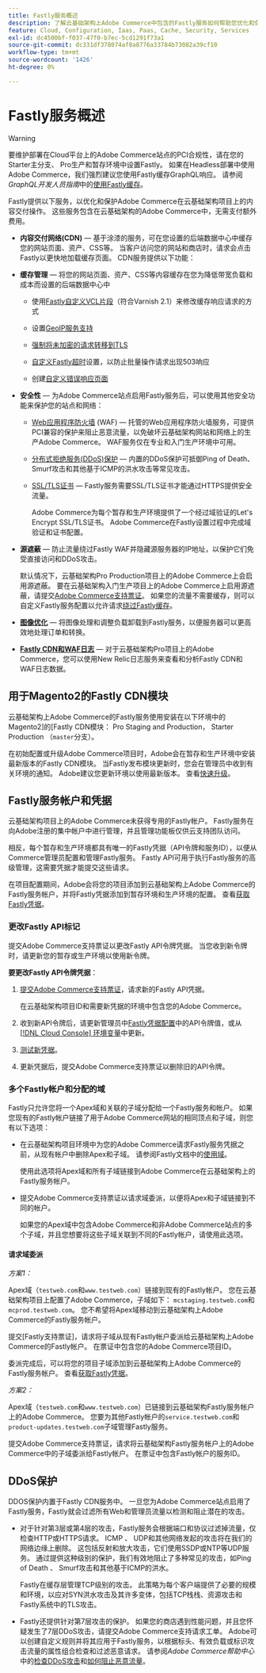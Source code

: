 ```yaml
---
title: Fastly服务概述
description: 了解云基础架构上Adobe Commerce中包含的Fastly服务如何帮助您优化和保护Adobe Commerce站点的内容交付操作。
feature: Cloud, Configuration, Iaas, Paas, Cache, Security, Services
exl-id: dc4500bf-f037-47f0-b7ec-5cd1291f73a1
source-git-commit: dc331df378074af8a8776a33784b73082a39cf10
workflow-type: tm+mt
source-wordcount: '1426'
ht-degree: 0%

---
```


# Fastly服务概述

>[!WARNING]
>
>要维护部署在Cloud平台上的Adobe Commerce站点的PCI合规性，请在您的Starter主分支、 Pro生产和暂存环境中设置Fastly。 如果在Headless部署中使用Adobe Commerce，我们强烈建议您使用Fastly缓存GraphQL响应。 请参阅&#x200B;*GraphQL开发人员指南*&#x200B;中的[使用Fastly缓存](https://developer.adobe.com/commerce/webapi/graphql/usage/caching/#caching-with-fastly)。

Fastly提供以下服务，以优化和保护Adobe Commerce在云基础架构项目上的内容交付操作。 这些服务包含在云基础架构的Adobe Commerce中，无需支付额外费用。

- **内容交付网络(CDN)** — 基于涂漆的服务，可在您设置的后端数据中心中缓存您的网站页面、资产、CSS等。 当客户访问您的网站和商店时，请求会点击Fastly以更快地加载缓存页面。 CDN服务提供以下功能：

- **缓存管理** — 将您的网站页面、资产、CSS等内容缓存在您为降低带宽负载和成本而设置的后端数据中心中

   - 使用[Fastly自定义VCL片段](fastly-vcl-custom-snippets.md)（符合Varnish 2.1）来修改缓存响应请求的方式

   - 设置[GeoIP服务支持](fastly-custom-cache-configuration.md#configure-geoip-handling)

   - [强制将未加密的请求转移到TLS](fastly-custom-cache-configuration.md#force-tls)

   - [自定义Fastly超时](fastly-custom-cache-configuration.md#extend-fastly-timeout)设置，以防止批量操作请求出现503响应

   - 创建[自定义错误响应页面](fastly-custom-response.md)

- **安全性** — 为Adobe Commerce站点启用Fastly服务后，可以使用其他安全功能来保护您的站点和网络：

   - [Web应用程序防火墙](fastly-waf-service.md) (WAF) — 托管的Web应用程序防火墙服务，可提供PCI兼容的保护来阻止恶意流量，以免破坏云基础架构网站和网络上的生产Adobe Commerce。 WAF服务仅在专业和入门生产环境中可用。

   - [分布式拒绝服务(DDoS)保护](#ddos-protection) — 内置的DDoS保护可抵御Ping of Death、Smurf攻击和其他基于ICMP的洪水攻击等常见攻击。

   - [SSL/TLS证书](fastly-configuration.md#provision-ssltls-certificates) — Fastly服务需要SSL/TLS证书才能通过HTTPS提供安全流量。

     Adobe Commerce为每个暂存和生产环境提供了一个经过域验证的Let&#39;s Encrypt SSL/TLS证书。 Adobe Commerce在Fastly设置过程中完成域验证和证书配置。

- **源遮蔽** — 防止流量绕过Fastly WAF并隐藏源服务器的IP地址，以保护它们免受直接访问和DDoS攻击。

  默认情况下，云基础架构Pro Production项目上的Adobe Commerce上会启用源遮蔽。 要在云基础架构入门生产项目上的Adobe Commerce上启用源遮蔽，请提交[Adobe Commerce支持票证](https://experienceleague.adobe.com/docs/commerce-knowledge-base/kb/help-center-guide/magento-help-center-user-guide.html#submit-ticket)。 如果您的流量不需要缓存，则可以自定义Fastly服务配置以允许请求[绕过Fastly缓存](fastly-vcl-bypass-to-origin.md)。

- **[图像优化](fastly-image-optimization.md)** — 将图像处理和调整负载卸载到Fastly服务，以便服务器可以更高效地处理订单和转换。

- **[Fastly CDN和WAF日志](../monitor/new-relic-service.md#new-relic-log-management)** — 对于云基础架构Pro项目上的Adobe Commerce，您可以使用New Relic日志服务来查看和分析Fastly CDN和WAF日志数据。

## 用于Magento2的Fastly CDN模块

云基础架构上Adobe Commerce的Fastly服务使用安装在以下环境中的Magento2]的[Fastly CDN模块： Pro Staging and Production， Starter Production （`master`分支）。

在初始配置或升级Adobe Commerce项目时，Adobe会在暂存和生产环境中安装最新版本的Fastly CDN模块。 当Fastly发布模块更新时，您会在管理员中收到有关环境的通知。 Adobe建议您更新环境以使用最新版本。 查看[快速升级](fastly-configuration.md#upgrade-the-fastly-module)。

## Fastly服务帐户和凭据

云基础架构项目上的Adobe Commerce未获得专用的Fastly帐户。 Fastly服务在向Adobe注册的集中帐户中进行管理，并且管理功能板仅供云支持团队访问。

相反，每个暂存和生产环境都具有唯一的Fastly凭据（API令牌和服务ID），以便从Commerce管理员配置和管理Fastly服务。 Fastly API可用于执行Fastly服务的高级管理，这需要凭据才能提交这些请求。

在项目配置期间，Adobe会将您的项目添加到云基础架构上Adobe Commerce的Fastly服务帐户，并将Fastly凭据添加到暂存环境和生产环境的配置。 查看[获取Fastly凭据](fastly-configuration.md#get-fastly-credentials)。

### 更改Fastly API标记

提交Adobe Commerce支持票证以更改Fastly API令牌凭据。 当您收到新令牌时，请更新您的暂存或生产环境以使用新令牌。

**要更改Fastly API令牌凭据**：

1. [提交Adobe Commerce支持票证](https://experienceleague.adobe.com/docs/commerce-knowledge-base/kb/help-center-guide/magento-help-center-user-guide.html#submit-ticket)，请求新的Fastly API凭据。

   在云基础架构项目ID和需要新凭据的环境中包含您的Adobe Commerce。

1. 收到新API令牌后，请更新管理员中[Fastly凭据配置](fastly-configuration.md#test-the-fastly-credentials)中的API令牌值，或从[[!DNL Cloud Console] 环境变量](../project/overview.md#configure-environment)中更新。

1. [测试新凭据](fastly-configuration.md#test-the-fastly-credentials)。

1. 更新凭据后，提交Adobe Commerce支持票证以删除旧的API令牌。

### 多个Fastly帐户和分配的域

Fastly只允许您将一个Apex域和关联的子域分配给一个Fastly服务和帐户。 如果您现有的Fastly帐户链接了用于Adobe Commerce网站的相同顶点和子域，则您有以下选项：

- 在云基础架构项目环境中为您的Adobe Commerce请求Fastly服务凭据之前，从现有帐户中删除Apex和子域。 请参阅Fastly文档中的[使用域]。

  使用此选项将Apex域和所有子域链接到Adobe Commerce在云基础架构上的Fastly服务帐户。

- 提交Adobe Commerce支持票证以请求域委派，以便将Apex和子域链接到不同的帐户。

  如果您的Apex域中包含Adobe Commerce和非Adobe Commerce站点的多个子域，并且您想要将这些子域关联到不同的Fastly帐户，请使用此选项。

#### 请求域委派

*方案1：*

Apex域（`testweb.com`和`www.testweb.com`）链接到现有的Fastly帐户。 您在云基础架构项目上配置了Adobe Commerce，子域如下： `mcstaging.testweb.com`和`mcprod.testweb.com`。 您不希望将Apex域移动到云基础架构上Adobe Commerce的Fastly服务帐户。

提交[Fastly支持票证]，请求将子域从现有Fastly帐户委派给云基础架构上Adobe Commerce的Fastly帐户。 在票证中包含您的Adobe Commerce项目ID。

委派完成后，可以将您的项目子域添加到云基础架构上Adobe Commerce的Fastly服务帐户。 查看[获取Fastly凭据](fastly-configuration.md#get-fastly-credentials)。

*方案2：*

Apex域（`testweb.com`和`www.testweb.com`）已链接到云基础架构Fastly服务帐户上的Adobe Commerce。 您要为其他Fastly帐户的`service.testweb.com`和`product-updates.testweb.com`子域管理Fastly服务。

提交Adobe Commerce支持票证，请求将云基础架构Fastly服务帐户上的Adobe Commerce中的子域委派给Fastly帐户。 在票证中包含Fastly帐户的服务ID。

## DDoS保护

DDOS保护内置于Fastly CDN服务中。 一旦您为Adobe Commerce站点启用了Fastly服务，Fastly就会过滤所有Web和管理员流量以检测和阻止潜在的攻击。

- 对于针对第3层或第4层的攻击，Fastly服务会根据端口和协议过滤掉流量，仅检查HTTP或HTTPS请求。 ICMP 、 UDP和其他网络发起的攻击将在我们的网络边缘上删除。 这包括反射和放大攻击，它们使用SSDP或NTP等UDP服务。 通过提供这种级别的保护，我们有效地阻止了多种常见的攻击，如Ping of Death 、 Smurf攻击和其他基于ICMP的洪水。

  Fastly在缓存层管理TCP级别的攻击。 此策略为每个客户端提供了必要的规模和环境，以应对SYN洪水攻击及其许多变体，包括TCP栈栈、资源攻击和Fastly系统中的TLS攻击。

- Fastly还提供针对第7层攻击的保护。 如果您的商店遇到性能问题，并且您怀疑发生了7层DDoS攻击，请提交Adobe Commerce支持请求工单。 Adobe可以创建自定义规则并将其应用于Fastly服务，以根据标头、有效负载或标识攻击流量的属性组合检查和过滤恶意请求。 请参阅&#x200B;*Adobe Commerce帮助中心*&#x200B;中的[检查DDoS攻击]和[如何阻止恶意流量]。

<!--Link definitions-->

[Caching with Fastly]: https://developer.adobe.com/commerce/webapi/graphql/usage/caching/#caching-with-fastly

[检查DDoS攻击]: https://experienceleague.adobe.com/docs/commerce-knowledge-base/kb/troubleshooting/miscellaneous/checking-for-ddos-attack-from-cli.html

[用于Magento2的Fastly CDN模块]: https://github.com/fastly/fastly-magento2

[Fastly支持票]: https://docs.fastly.com/products/support-description-and-sla#support-requests

[如何阻止恶意流量]: https://experienceleague.adobe.com/docs/commerce-knowledge-base/kb/how-to/block-malicious-traffic-for-magento-commerce-on-fastly-level.html

[使用域]: https://docs.fastly.com/en/guides/working-with-domains

